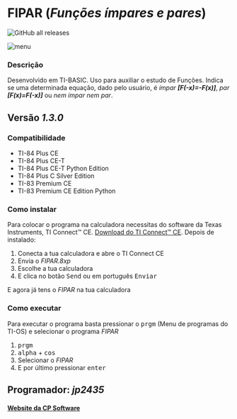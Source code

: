# FIPAR (_Funções ímpares  e pares_)

![GitHub all releases](https://img.shields.io/github/downloads/CPSoftwareC/FIPAR.8xp/total?label=Downloads&style=plastic)

![menu](https://user-images.githubusercontent.com/67112321/97226239-a04af900-17cb-11eb-8041-c3176a9f8f51.png)

### Descrição

Desenvolvido em TI-BASIC. Uso para auxiliar o estudo de Funções. Indica se uma determinada equação, dado pelo usuário, é _ímpar **[F(-x)=-F(x)]**_, _par **[F(x)=F(-x)]**_ ou _nem ímpar nem par_.

## Versão _1.3.0_

### Compatibilidade

- TI-84 Plus CE
- TI-84 Plus CE-T
- TI-84 Plus CE-T Python Edition
- TI-84 Plus C Silver Edition
- TI-83 Premium CE
- TI-83 Premium CE Edition Python

### Como instalar

Para colocar o programa na calculadora necessitas do software da Texas Instruments, TI Connect™ CE. [Download do TI Connect™ CE](https://education.ti.com/pt/produtos/computer-software/ti-connect-ce-sw). Depois de instalado:

1. Conecta a tua calculadora e abre o TI Connect CE
2. Envia o _FIPAR.8xp_
3. Escolhe a tua calculadora
4. E clica no botão <kbd>Send</kbd> ou em português <kbd>Enviar</kbd>


E agora já tens o _FIPAR_ na tua calculadora

### Como executar

Para executar o programa basta pressionar o <kbd>prgm</kbd> (Menu de programas do TI-OS) e selecionar o programa _FIPAR_

1. <kbd>prgm</kbd>
2. <kbd>alpha</kbd> + <kbd>cos</kbd>
3. Selecionar o _FIPAR_
4. E por último pressionar <kbd>enter</kbd>

## Programador: _jp2435_

#### [Website da CP Software](http://cpsoftware.pt)
